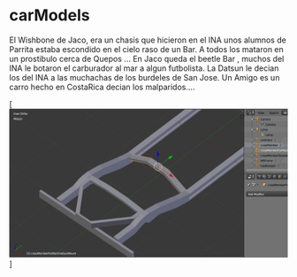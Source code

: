 # carModels

El Wishbone de Jaco, era un chasis que hicieron en el INA unos alumnos de Parrita
estaba escondido en el cielo raso de un Bar. A todos los mataron en un prostibulo cerca de Quepos  ... 
En Jaco queda el beetle Bar , muchos del INA le botaron el carburador al mar a algun futbolista.
La Datsun le decian los del INA a las muchachas de los burdeles de San Jose.
Un Amigo es un carro hecho en CostaRica decian los malparidos....

[![vecinos mataron embargadores a cuchilladas y dejaron loko al del BAC suicidandose en el CIMA ... ](https://raw.githubusercontent.com/rgarro/carModels/main/willyschassis.PNG)]